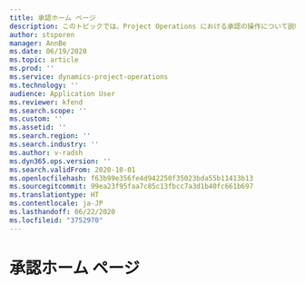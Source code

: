 ```yaml
---
title: 承認ホーム ページ
description: このトピックでは、Project Operations における承認の操作について説明します。
author: stsporen
manager: AnnBe
ms.date: 06/19/2020
ms.topic: article
ms.prod: ''
ms.service: dynamics-project-operations
ms.technology: ''
audience: Application User
ms.reviewer: kfend
ms.search.scope: ''
ms.custom: ''
ms.assetid: ''
ms.search.region: ''
ms.search.industry: ''
ms.author: v-radsh
ms.dyn365.ops.version: ''
ms.search.validFrom: 2020-10-01
ms.openlocfilehash: f63b99e356fe4d942250f35023bda55b11413b13
ms.sourcegitcommit: 99ea23f95faa7c85c13fbcc7a3d1b40fc661b697
ms.translationtype: HT
ms.contentlocale: ja-JP
ms.lasthandoff: 06/22/2020
ms.locfileid: "3752970"
---
```

# <a name="approvals-home-page"></a>承認ホーム ページ


